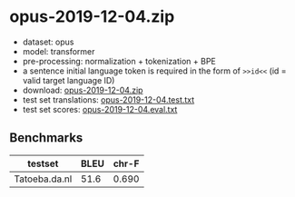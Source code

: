 # opus-2019-12-04.zip

* dataset: opus
* model: transformer
* pre-processing: normalization + tokenization + BPE
* a sentence initial language token is required in the form of `>>id<<` (id = valid target language ID)
* download: [opus-2019-12-04.zip](https://object.pouta.csc.fi/OPUS-MT-models/da+fo+is+no+nb+nn+sv-de+af+fy+nl/opus-2019-12-04.zip)
* test set translations: [opus-2019-12-04.test.txt](https://object.pouta.csc.fi/OPUS-MT-models/da+fo+is+no+nb+nn+sv-de+af+fy+nl/opus-2019-12-04.test.txt)
* test set scores: [opus-2019-12-04.eval.txt](https://object.pouta.csc.fi/OPUS-MT-models/da+fo+is+no+nb+nn+sv-de+af+fy+nl/opus-2019-12-04.eval.txt)

## Benchmarks

| testset               | BLEU  | chr-F |
|-----------------------|-------|-------|
| Tatoeba.da.nl 	| 51.6 	| 0.690 |

